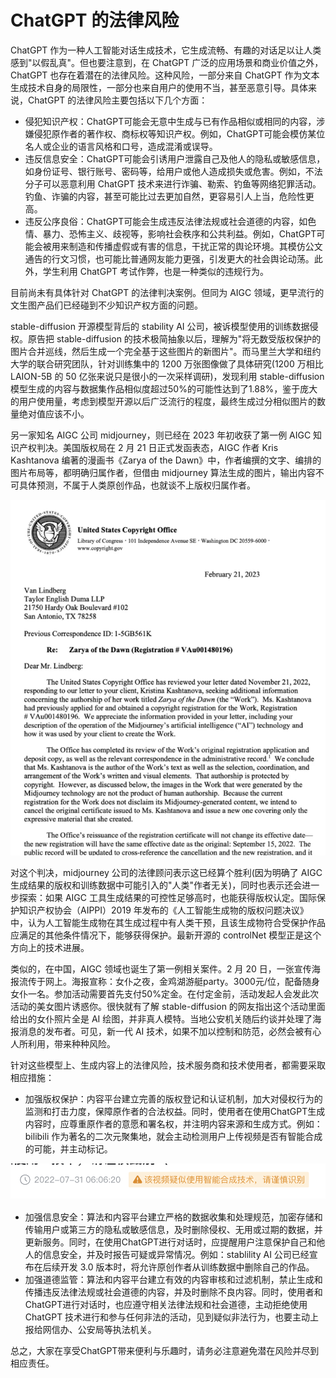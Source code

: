 # ChatGPT 的法律风险

ChatGPT 作为一种人工智能对话生成技术，它生成流畅、有趣的对话足以让人类感到"以假乱真"。但也要注意到，在 ChatGPT 广泛的应用场景和商业价值之外，ChatGPT 也存在着潜在的法律风险。这种风险，一部分来自 ChatGPT 作为文本生成技术自身的局限性，一部分也来自用户的使用不当，甚至恶意引导。具体来说，ChatGPT 的法律风险主要包括以下几个方面：

- 侵犯知识产权：ChatGPT可能会无意中生成与已有作品相似或相同的内容，涉嫌侵犯原作者的著作权、商标权等知识产权。例如，ChatGPT可能会模仿某位名人或企业的语言风格和口号，造成混淆或误导。
- 违反信息安全：ChatGPT可能会引诱用户泄露自己及他人的隐私或敏感信息，如身份证号、银行账号、密码等，给用户或他人造成损失或危害。例如，不法分子可以恶意利用 ChatGPT 技术来进行诈骗、勒索、钓鱼等网络犯罪活动。钓鱼、诈骗的内容，甚至可能比过去更加自然，更容易引人上当，危险性更高。
- 违反公序良俗：ChatGPT可能会生成违反法律法规或社会道德的内容，如色情、暴力、恐怖主义、歧视等，影响社会秩序和公共利益。例如，ChatGPT可能会被用来制造和传播虚假或有害的信息，干扰正常的舆论环境。其模仿公文通告的行文习惯，也可能比普通网友能力更强，引发更大的社会舆论动荡。此外，学生利用 ChatGPT 考试作弊，也是一种类似的违规行为。

目前尚未有具体针对 ChatGPT 的法律判决案例。但同为 AIGC 领域，更早流行的文生图产品们已经碰到不少知识产权方面的问题。

stable-diffusion 开源模型背后的 stability AI 公司，被诉模型使用的训练数据侵权。原告把 stable-diffusion 的技术极简抽象以后，理解为"将无数受版权保护的图片合并巡线，然后生成一个完全基于这些图片的新图片"。而马里兰大学和纽约大学的联合研究团队，针对训练集中的 1200 万张图像做了具体研究(1200 万相比 LAION-5B 的 50 亿张来说只是很小的一次采样调研)，发现利用 stable-diffusion 模型生成的内容与数据集作品相似度超过50%的可能性达到了1.88%，鉴于庞大的用户使用量，考虑到模型开源以后广泛流行的程度，最终生成过分相似图片的数量绝对值应该不小。

另一家知名 AIGC 公司 midjourney，则已经在 2023 年初收获了第一例 AIGC 知识产权判决。美国版权局在 2 月 21 日正式发函表态，AIGC 作者 Kris Kashtanova 编著的漫画书《Zarya of the Dawn》中，作者编撰的文字、编排的图片布局等，都明确归属作者，但借由 midjourney 算法生成的图片，输出内容不可具体预测，不属于人类原创作品，也就谈不上版权归属作者。

![](/images/law/usco.png)

对这个判决，midjourney 公司的法律顾问表示这已经算个胜利(因为明确了 AIGC 生成结果的版权和训练数据中可能引入的"人类"作者无关)，同时也表示还会进一步探索：如果 AIGC 工具生成结果的可控性足够高时，也能获得版权认定。国际保护知识产权协会（AIPPI）2019 年发布的《人工智能生成物的版权问题决议》中，认为人工智能生成物在其生成过程中有人类干预，且该生成物符合受保护作品应满足的其他条件情况下，能够获得保护。最新开源的 controlNet 模型正是这个方向上的技术进展。

类似的，在中国，AIGC 领域也诞生了第一例相关案件。2 月 20 日，一张宣传海报流传于网上。海报宣称：女仆之夜，金鸡湖游艇party。3000元/位，配备随身女仆一名。参加活动需要首先支付50%定金。在付定金前，活动发起人会发此次活动的美女图片诱惑你。很快就有了解 stable-diffusion 的网友指出这个活动里面给出的女仆照片全是 AI 绘图，并非真人模特。当地公安机关随后约谈并处理了海报消息的发布者。可见，新一代 AI 技术，如果不加以控制和防范，必然会被有心人所利用，带来种种风险。

针对这些模型上、生成内容上的法律风险，技术服务商和技术使用者，都需要采取相应措施：

- 加强版权保护：内容平台建立完善的版权登记和认证机制，加大对侵权行为的监测和打击力度，保障原作者的合法权益。同时，使用者在使用ChatGPT生成内容时，应尊重原作者的意愿和署名权，并注明内容来源和生成方式。例如：bilibili 作为著名的二次元聚集地，就会主动检测用户上传视频是否有智能合成的可能，并主动标记。

![](/images/law/bilibili.png)

- 加强信息安全：算法和内容平台建立严格的数据收集和处理规范，加密存储和传输用户或第三方的隐私或敏感信息，及时删除侵权、无用或过期的数据，并更新服务。同时，在使用ChatGPT进行对话时，应提醒用户注意保护自己和他人的信息安全，并及时报告可疑或异常情况。例如：stablility AI 公司已经宣布在后续开发 3.0 版本时，将允许原创作者从训练数据中删除自己的作品。
- 加强道德监管：算法和内容平台建立有效的内容审核和过滤机制，禁止生成和传播违反法律法规或社会道德的内容，并及时删除不良内容。同时，使用者和ChatGPT进行对话时，也应遵守相关法律法规和社会道德，主动拒绝使用 ChatGPT 技术进行和参与任何非法的活动，见到疑似非法行为，也要主动上报给网信办、公安局等执法机关。

总之，大家在享受ChatGPT带来便利与乐趣时，请务必注意避免潜在风险并尽到相应责任。

